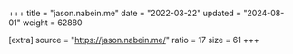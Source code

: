 +++
title = "jason.nabein.me"
date = "2022-03-22"
updated = "2024-08-01"
weight = 62880

[extra]
source = "https://jason.nabein.me/"
ratio = 17
size = 61
+++
